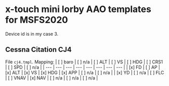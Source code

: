 # x-touch mini lorby AAO templates for MSFS2020
Device id is in my case 3.
## Cessna Citation CJ4
File `cj4.tmpl`.
Mapping:
| [ ] baro | [ ] n/a | [ ] ALT | [ ] VS | [ ] HDG | [ ] CRS1 | [ ] SPD | [ ] n/a |
| --- | --- | --- | --- | --- | --- | --- | --- |
| [x] FD | [ ] AP | [x] ALT | [x] VS | [x] HDG | [x] APP | [ ] n/a | [ ] n/a |
| [x] YD | [ ] n/a | [ ] FLC | [ ] VNAV | [x] NAV | [ ] n/a | [ ] n/a | [ ] n/a |
